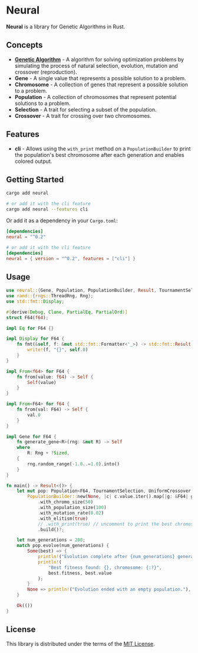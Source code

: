 # Neural

**Neural** is a library for Genetic Algorithms in Rust.

## Concepts

- [**Genetic Algorithm**](https://en.wikipedia.org/wiki/Genetic_algorithm) - A algorithm for solving optimization problems by simulating the process of natural selection, evolution, mutation and crossover (reproduction).
- **Gene** - A single value that represents a possible solution to a problem.
- **Chromosome** - A collection of genes that represent a possible solution to a problem.
- **Population** - A collection of chromosomes that represent potential solutions to a problem.
- **Selection** - A trait for selecting a subset of the population.
- **Crossover** - A trait for crossing over two chromosomes.

## Features

- **cli** - Allows using the `with_print` method on a `PopulationBuilder` to print the population's best chromosome after each generation and enables colored output.

## Getting Started

```sh
cargo add neural

# or add it with the cli feature
cargo add neural --features cli
```

Or add it as a dependency in your `Cargo.toml`:

```toml
[dependencies]
neural = "^0.2"

# or add it with the cli feature
[dependencies]
neural = { version = "^0.2", features = ["cli"] }
```

## Usage

```rust
use neural::{Gene, Population, PopulationBuilder, Result, TournamentSelection, UniformCrossover};
use rand::{rngs::ThreadRng, Rng};
use std::fmt::Display;

#[derive(Debug, Clone, PartialEq, PartialOrd)]
struct F64(f64);

impl Eq for F64 {}

impl Display for F64 {
    fn fmt(&self, f: &mut std::fmt::Formatter<'_>) -> std::fmt::Result {
        write!(f, "{}", self.0)
    }
}

impl From<f64> for F64 {
    fn from(value: f64) -> Self {
        Self(value)
    }
}

impl From<F64> for f64 {
    fn from(val: F64) -> Self {
        val.0
    }
}

impl Gene for F64 {
    fn generate_gene<R>(rng: &mut R) -> Self
    where
        R: Rng + ?Sized,
    {
        rng.random_range(-1.0..=1.0).into()
    }
}

fn main() -> Result<()> {
    let mut pop: Population<F64, TournamentSelection, UniformCrossover, _, ThreadRng> =
        PopulationBuilder::new(None, |c| c.value.iter().map(|g: &F64| g.0).sum::<f64>())
            .with_chromo_size(50)
            .with_population_size(100)
            .with_mutation_rate(0.02)
            .with_elitism(true)
            // .with_print(true) // uncomment to print the best chromosome after each generation. requires the cli feature
            .build()?;

    let num_generations = 200;
    match pop.evolve(num_generations) {
        Some(best) => {
            println!("Evolution complete after {num_generations} generations.");
            println!(
                "Best fitness found: {}, chromosome: {:?}",
                best.fitness, best.value
            );
        }
        None => println!("Evolution ended with an empty population."),
    }

    Ok(())
}
```

## License

This library is distributed under the terms of the [MIT License](LICENSE).
